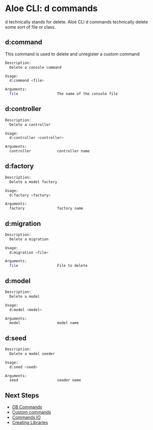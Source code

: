 # Aloe CLI: d commands

d technically stands for delete. Aloe CLI d commands technically delete some sort of file or class.

## d:command

This command is used to delete and unregister a custom command

```sh
Description:
  Delete a console command

Usage:
  d:command <file>

Arguments:
  file                  The name of the console file
```

## d:controller

```sh
Description:
  Delete a controller

Usage:
  d:controller <controller>

Arguments:
  controller            controller name
```

## d:factory

```sh
Description:
  Delete a model factory

Usage:
  d:factory <factory>

Arguments:
  factory               factory name
```

## d:migration

```sh
Description:
  Delete a migration

Usage:
  d:migration <file>

Arguments:
  file                  File to delete
```

## d:model

```sh
Description:
  Delete a model

Usage:
  d:model <model>

Arguments:
  model                 model name
```

## d:seed

```sh
Description:
  Delete a model seeder

Usage:
  d:seed <seed>

Arguments:
  seed                  seeder name
```

## Next Steps

- [DB Commands](/aloe-cli/v/1.1.0-beta/commands/db-commands)
- [Custom commands](/aloe-cli/v/1.1.0-beta/commands/custom)
- [Commands IO](/aloe-cli/v/1.1.0-beta/commands/io)
- [Creating Libraries](/aloe-cli/v/1.1.0-beta/libraries)
